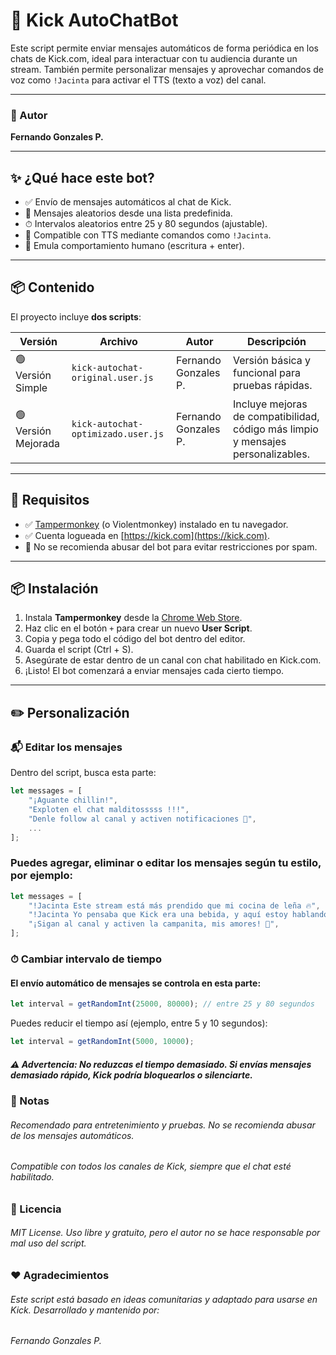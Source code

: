 # 🤖 Kick AutoChatBot

Este script permite enviar mensajes automáticos de forma periódica en los chats de Kick.com, ideal para interactuar con tu audiencia durante un stream. También permite personalizar mensajes y aprovechar comandos de voz como `!Jacinta` para activar el TTS (texto a voz) del canal.

---

### 👤 Autor
**Fernando Gonzales P.**

---

## ✨ ¿Qué hace este bot?

- ✅ Envío de mensajes automáticos al chat de Kick.
- 🔄 Mensajes aleatorios desde una lista predefinida.
- ⏱ Intervalos aleatorios entre 25 y 80 segundos (ajustable).
- 🎤 Compatible con TTS mediante comandos como `!Jacinta`.
- 💬 Emula comportamiento humano (escritura + enter).

---

## 📦 Contenido

El proyecto incluye **dos scripts**:

| Versión             | Archivo                           | Autor                    | Descripción                                                                 |
|---------------------|-----------------------------------|--------------------------|-----------------------------------------------------------------------------|
| 🟢 Versión Simple    | `kick-autochat-original.user.js` | Fernando Gonzales P.     | Versión básica y funcional para pruebas rápidas.                           |
| 🟢 Versión Mejorada  | `kick-autochat-optimizado.user.js` | Fernando Gonzales P.     | Incluye mejoras de compatibilidad, código más limpio y mensajes personalizables. |

---

## 🧠 Requisitos

- ✅ [Tampermonkey](https://www.tampermonkey.net/) (o Violentmonkey) instalado en tu navegador.
- ✅ Cuenta logueada en [https://kick.com](https://kick.com).
- 🚫 No se recomienda abusar del bot para evitar restricciones por spam.

---

## 📦 Instalación

1. Instala **Tampermonkey** desde la [Chrome Web Store](https://chrome.google.com/webstore/detail/tampermonkey/dhdgffkkebhmkfjojejmpbldmpobfkfo).
2. Haz clic en el botón `+` para crear un nuevo **User Script**.
3. Copia y pega todo el código del bot dentro del editor.
4. Guarda el script (Ctrl + S).
5. Asegúrate de estar dentro de un canal con chat habilitado en Kick.com.
6. ¡Listo! El bot comenzará a enviar mensajes cada cierto tiempo.

---

## ✏️ Personalización

### 📬 Editar los mensajes

Dentro del script, busca esta parte:

```javascript
let messages = [
    "¡Aguante chillin!",
    "Exploten el chat malditosssss !!!",
    "Denle follow al canal y activen notificaciones 🔔",
    ...
];
```
### Puedes agregar, eliminar o editar los mensajes según tu estilo, por ejemplo:

```javascript
let messages = [
    "!Jacinta Este stream está más prendido que mi cocina de leña 🔥",
    "!Jacinta Yo pensaba que Kick era una bebida, y aquí estoy hablando sola 🤪",
    "¡Sigan al canal y activen la campanita, mis amores! 🔔",
];
```

### ⏱ Cambiar intervalo de tiempo
#### El envío automático de mensajes se controla en esta parte:

```javascript
let interval = getRandomInt(25000, 80000); // entre 25 y 80 segundos
```

Puedes reducir el tiempo así (ejemplo, entre 5 y 10 segundos):

```javascript
let interval = getRandomInt(5000, 10000);
```

##### ⚠️ Advertencia: No reduzcas el tiempo demasiado. Si envías mensajes demasiado rápido, Kick podría bloquearlos o silenciarte.

### 🧠 Notas
###### Recomendado para entretenimiento y pruebas. No se recomienda abusar de los mensajes automáticos.
###### Compatible con todos los canales de Kick, siempre que el chat esté habilitado.

### 📜 Licencia
###### MIT License. Uso libre y gratuito, pero el autor no se hace responsable por mal uso del script.

### ❤️ Agradecimientos
###### Este script está basado en ideas comunitarias y adaptado para usarse en Kick. Desarrollado y mantenido por:
###### Fernando Gonzales P.


